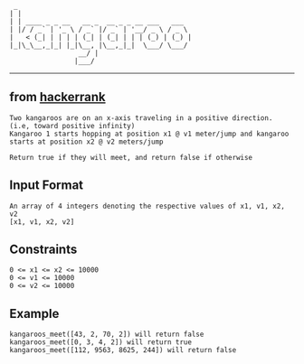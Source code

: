 
```      
 _                                           
| |                                          
| | ____ _ _ __   __ _  __ _ _ __ ___   ___  
| |/ / _` | '_ \ / _` |/ _` | '__/ _ \ / _ \
|   < (_| | | | | (_| | (_| | | | (_) | (_) |
|_|\_\__,_|_| |_|\__, |\__,_|_|  \___/ \___/
                 __/ |                      
                |___/                       
 ```
----
from [hackerrank](https://www.hackerrank.com/challenges/kangaroo)
----
```
Two kangaroos are on an x-axis traveling in a positive direction. (i.e, toward positive infinity)
Kangaroo 1 starts hopping at position x1 @ v1 meter/jump and kangaroo starts at position x2 @ v2 meters/jump

Return true if they will meet, and return false if otherwise
```

## Input Format
```
An array of 4 integers denoting the respective values of x1, v1, x2, v2
[x1, v1, x2, v2]
```
## Constraints
```
0 <= x1 <= x2 <= 10000
0 <= v1 <= 10000
0 <= v2 <= 10000
```
## Example
```
kangaroos_meet([43, 2, 70, 2]) will return false
kangaroos_meet([0, 3, 4, 2]) will return true
kangaroos_meet([112, 9563, 8625, 244]) will return false
```

